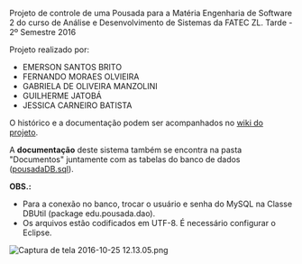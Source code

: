 Projeto de controle de uma Pousada para a Matéria Engenharia de Software 2 
do curso de Análise e Desenvolvimento de Sistemas da FATEC ZL. 
Tarde - 2º Semestre 2016

Projeto realizado por:

- EMERSON SANTOS BRITO
- FERNANDO MORAES OLVIEIRA
- GABRIELA DE OLIVEIRA MANZOLINI
- GUILHERME JATOBÁ
- JESSICA CARNEIRO BATISTA

O histórico e a documentação podem ser acompanhados no [wiki do projeto](https://bitbucket.org/jaegers/pousada/wiki/).

A **documentação** deste sistema também se encontra na pasta "Documentos" juntamente com as tabelas do banco de dados ([pousadaDB.sql](https://bitbucket.org/jaegers/pousada/src/270bb492975a6a61701a0a9df99eabb1c4abe8a9/Pousada/Documentos/pousadaDB.sql?at=master)).

**OBS.:** 

- Para a conexão no banco, trocar o usuário e senha do MySQL 
na Classe DBUtil (package edu.pousada.dao).
- Os arquivos estão codificados em UTF-8. É necessário configurar o Eclipse.

![Captura de tela 2016-10-25 12.13.05.png](https://bitbucket.org/repo/RGaybG/images/32987899-Captura%20de%20tela%202016-10-25%2012.13.05.png)